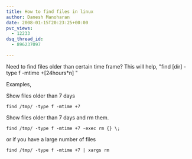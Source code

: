 ```yaml
---
title: How to find files in linux
author: Danesh Manoharan
date: 2008-01-15T20:23:25+00:00
pvc_views:
  - 12233
dsq_thread_id:
  - 896237097

---
```

Need to find files older than certain time frame? This will help, "find [dir] -type f -mtime +[24hours*n] "

Examples,

Show files older than 7 days

    find /tmp/ -type f -mtime +7

Show files older than 7 days and rm them.

    find /tmp/ -type f -mtime +7 -exec rm {} \;

or if you have a large number of files

    find /tmp/ -type f -mtime +7 | xargs rm